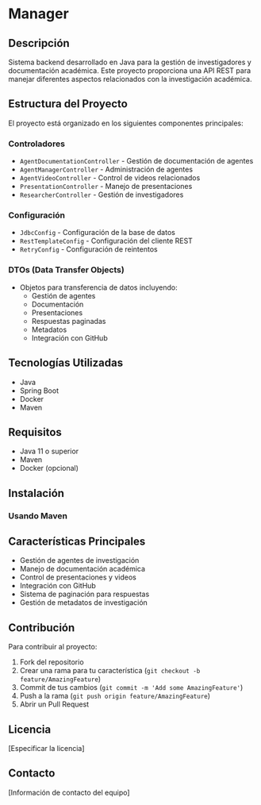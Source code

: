 # Manager

## Descripción
Sistema backend desarrollado en Java para la gestión de investigadores y documentación académica. Este proyecto proporciona una API REST para manejar diferentes aspectos relacionados con la investigación académica.

## Estructura del Proyecto
El proyecto está organizado en los siguientes componentes principales:

### Controladores
- `AgentDocumentationController` - Gestión de documentación de agentes
- `AgentManagerController` - Administración de agentes
- `AgentVideoController` - Control de videos relacionados
- `PresentationController` - Manejo de presentaciones
- `ResearcherController` - Gestión de investigadores

### Configuración
- `JdbcConfig` - Configuración de la base de datos
- `RestTemplateConfig` - Configuración del cliente REST
- `RetryConfig` - Configuración de reintentos

### DTOs (Data Transfer Objects)
- Objetos para transferencia de datos incluyendo:
  - Gestión de agentes
  - Documentación
  - Presentaciones
  - Respuestas paginadas
  - Metadatos
  - Integración con GitHub

## Tecnologías Utilizadas
- Java
- Spring Boot
- Docker
- Maven

## Requisitos
- Java 11 o superior
- Maven
- Docker (opcional)

## Instalación

### Usando Maven

## Características Principales
- Gestión de agentes de investigación
- Manejo de documentación académica
- Control de presentaciones y videos
- Integración con GitHub
- Sistema de paginación para respuestas
- Gestión de metadatos de investigación

## Contribución
Para contribuir al proyecto:
1. Fork del repositorio
2. Crear una rama para tu característica (`git checkout -b feature/AmazingFeature`)
3. Commit de tus cambios (`git commit -m 'Add some AmazingFeature'`)
4. Push a la rama (`git push origin feature/AmazingFeature`)
5. Abrir un Pull Request

## Licencia
[Especificar la licencia]

## Contacto
[Información de contacto del equipo]

